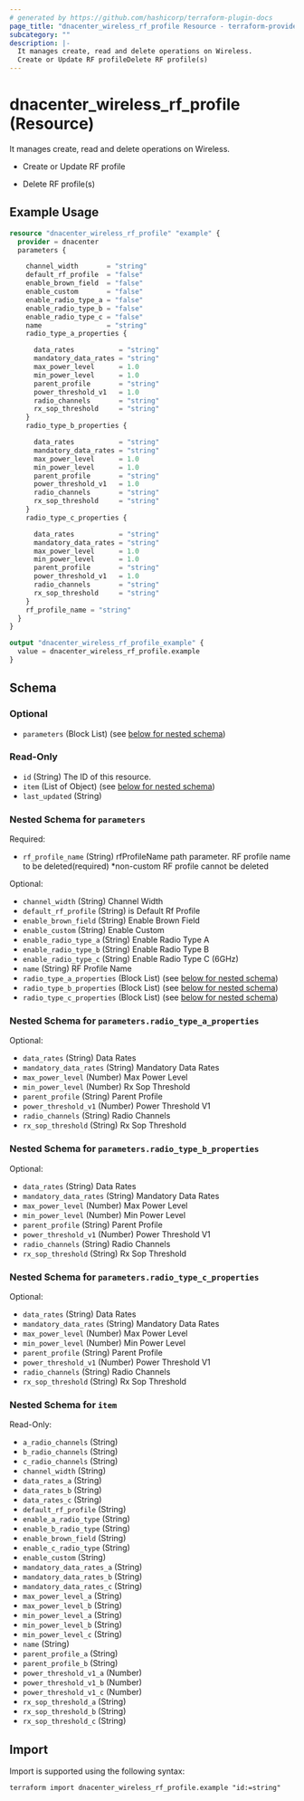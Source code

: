 ```yaml
---
# generated by https://github.com/hashicorp/terraform-plugin-docs
page_title: "dnacenter_wireless_rf_profile Resource - terraform-provider-dnacenter"
subcategory: ""
description: |-
  It manages create, read and delete operations on Wireless.
  Create or Update RF profileDelete RF profile(s)
---
```


# dnacenter_wireless_rf_profile (Resource)

It manages create, read and delete operations on Wireless.

- Create or Update RF profile

- Delete RF profile(s)

## Example Usage

```terraform
resource "dnacenter_wireless_rf_profile" "example" {
  provider = dnacenter
  parameters {

    channel_width       = "string"
    default_rf_profile  = "false"
    enable_brown_field  = "false"
    enable_custom       = "false"
    enable_radio_type_a = "false"
    enable_radio_type_b = "false"
    enable_radio_type_c = "false"
    name                = "string"
    radio_type_a_properties {

      data_rates           = "string"
      mandatory_data_rates = "string"
      max_power_level      = 1.0
      min_power_level      = 1.0
      parent_profile       = "string"
      power_threshold_v1   = 1.0
      radio_channels       = "string"
      rx_sop_threshold     = "string"
    }
    radio_type_b_properties {

      data_rates           = "string"
      mandatory_data_rates = "string"
      max_power_level      = 1.0
      min_power_level      = 1.0
      parent_profile       = "string"
      power_threshold_v1   = 1.0
      radio_channels       = "string"
      rx_sop_threshold     = "string"
    }
    radio_type_c_properties {

      data_rates           = "string"
      mandatory_data_rates = "string"
      max_power_level      = 1.0
      min_power_level      = 1.0
      parent_profile       = "string"
      power_threshold_v1   = 1.0
      radio_channels       = "string"
      rx_sop_threshold     = "string"
    }
    rf_profile_name = "string"
  }
}

output "dnacenter_wireless_rf_profile_example" {
  value = dnacenter_wireless_rf_profile.example
}
```

<!-- schema generated by tfplugindocs -->
## Schema

### Optional

- `parameters` (Block List) (see [below for nested schema](#nestedblock--parameters))

### Read-Only

- `id` (String) The ID of this resource.
- `item` (List of Object) (see [below for nested schema](#nestedatt--item))
- `last_updated` (String)

<a id="nestedblock--parameters"></a>
### Nested Schema for `parameters`

Required:

- `rf_profile_name` (String) rfProfileName path parameter. RF profile name to be deleted(required) *non-custom RF profile cannot be deleted

Optional:

- `channel_width` (String) Channel Width
- `default_rf_profile` (String) is Default Rf Profile
- `enable_brown_field` (String) Enable Brown Field
- `enable_custom` (String) Enable Custom
- `enable_radio_type_a` (String) Enable Radio Type A
- `enable_radio_type_b` (String) Enable Radio Type B
- `enable_radio_type_c` (String) Enable Radio Type C (6GHz)
- `name` (String) RF Profile Name
- `radio_type_a_properties` (Block List) (see [below for nested schema](#nestedblock--parameters--radio_type_a_properties))
- `radio_type_b_properties` (Block List) (see [below for nested schema](#nestedblock--parameters--radio_type_b_properties))
- `radio_type_c_properties` (Block List) (see [below for nested schema](#nestedblock--parameters--radio_type_c_properties))

<a id="nestedblock--parameters--radio_type_a_properties"></a>
### Nested Schema for `parameters.radio_type_a_properties`

Optional:

- `data_rates` (String) Data Rates
- `mandatory_data_rates` (String) Mandatory Data Rates
- `max_power_level` (Number) Max Power Level
- `min_power_level` (Number) Rx Sop Threshold
- `parent_profile` (String) Parent Profile
- `power_threshold_v1` (Number) Power Threshold V1
- `radio_channels` (String) Radio Channels
- `rx_sop_threshold` (String) Rx Sop Threshold


<a id="nestedblock--parameters--radio_type_b_properties"></a>
### Nested Schema for `parameters.radio_type_b_properties`

Optional:

- `data_rates` (String) Data Rates
- `mandatory_data_rates` (String) Mandatory Data Rates
- `max_power_level` (Number) Max Power Level
- `min_power_level` (Number) Min Power Level
- `parent_profile` (String) Parent Profile
- `power_threshold_v1` (Number) Power Threshold V1
- `radio_channels` (String) Radio Channels
- `rx_sop_threshold` (String) Rx Sop Threshold


<a id="nestedblock--parameters--radio_type_c_properties"></a>
### Nested Schema for `parameters.radio_type_c_properties`

Optional:

- `data_rates` (String) Data Rates
- `mandatory_data_rates` (String) Mandatory Data Rates
- `max_power_level` (Number) Max Power Level
- `min_power_level` (Number) Min Power Level
- `parent_profile` (String) Parent Profile
- `power_threshold_v1` (Number) Power Threshold V1
- `radio_channels` (String) Radio Channels
- `rx_sop_threshold` (String) Rx Sop Threshold



<a id="nestedatt--item"></a>
### Nested Schema for `item`

Read-Only:

- `a_radio_channels` (String)
- `b_radio_channels` (String)
- `c_radio_channels` (String)
- `channel_width` (String)
- `data_rates_a` (String)
- `data_rates_b` (String)
- `data_rates_c` (String)
- `default_rf_profile` (String)
- `enable_a_radio_type` (String)
- `enable_b_radio_type` (String)
- `enable_brown_field` (String)
- `enable_c_radio_type` (String)
- `enable_custom` (String)
- `mandatory_data_rates_a` (String)
- `mandatory_data_rates_b` (String)
- `mandatory_data_rates_c` (String)
- `max_power_level_a` (String)
- `max_power_level_b` (String)
- `min_power_level_a` (String)
- `min_power_level_b` (String)
- `min_power_level_c` (String)
- `name` (String)
- `parent_profile_a` (String)
- `parent_profile_b` (String)
- `power_threshold_v1_a` (Number)
- `power_threshold_v1_b` (Number)
- `power_threshold_v1_c` (Number)
- `rx_sop_threshold_a` (String)
- `rx_sop_threshold_b` (String)
- `rx_sop_threshold_c` (String)

## Import

Import is supported using the following syntax:

```shell
terraform import dnacenter_wireless_rf_profile.example "id:=string"
```
